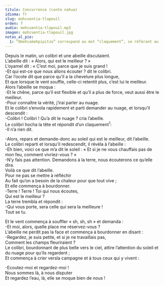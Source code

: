 ```yaml
---
titulo: Concurrence (conte nahua)
idioma: fr
slug: mohcuentia-tlapouil
orden: 7
audio: mohcuentia-tlapouil.mp3
imagen: mohcuentia-tlapouil.jpg
notas_al_pie:
  1: “Omohcamahpipitzo” correspond au mot “claquement”, se référant au bruit “pz”.
---
```


Depuis le matin, un colibri et une abeille discutaient.<br>
L’abeille dit : « Alors, qui est le meilleur ? »<br>
L’oyamel dit : « C’est moi, parce que je suis grand !<br>
-Et qui est-ce que nous allons écouter ? dit le colibri.<br>
Car l’ocote dit que parce qu’il a la chevelure plus longue,<br>
Et que lorsque le vent souffle, celle-ci retentit plus, c’est lui le meilleur.<br>
Alors l’abeille se moqua :<br>
-Et le chêne, parce qu’il est flexible et qu’il a plus de force, veut aussi être le meilleur.<br>
-Pour connaître la vérité, j’irai parler au nuage.<br>
Et le colibri s’envola rapidement et parti demander au nuage, et lorsqu’il descendit :<br>
-Colibri ! Colibri ! Qu’a dit le nuage ? cria l’abeille.<br>
Le colibri hocha la tête et répondit d’un claquement<sup>1</sup>: <br>
-Il n’a rien dit.<br>

-Alors, repars et demande-donc au soleil qui est le meilleur, dit l’abeille.<br>
Le colibri reparti et lorsqu’il redescendit, il révéla à l’abeille :<br>
-Eh bien, voici ce que m’a dit le soleil : « Et si je ne vous chauffais pas de mon feu, comment vivriez-vous ? »<br>
-N’y fais pas attention. Demandons à la terre, nous écouterons ce qu’elle dira.<br>
Voilà ce que dit l’abeille.<br>
Pour ne pas se mettre à réfléchir<br>
Au fait qu’on a besoin de la chaleur pour que tout vive ;<br>
Et elle commença à bourdonner.<br>
-Terre ! Terre ! Toi qui nous écoutes,<br>
Qui est le meilleur ?<br>
La terre trembla et répondit :<br>
-Qui vous porte, sera celle qui sera la meilleure !<br>
Tout se tu. <br>

Et le vent commença à souffler « sh, sh, sh » et demanda :<br>
-Et moi, alors, quelle place me réservez-vous ?<br>
L’abeille ne perdit pas la face et commença à bourdonner en disant :<br>
-Regardez, je suis petite, et si je ne travaillais pas,<br>
Comment les champs fleuriraient ?<br>
Le colibri, bourdonnant de plus belle vers le ciel, attire l’attention du soleil et du nuage pour qu’ils regardent ;<br>
Et commença à crier versla campagne et à tous ceux qui y vivent :<br>

-Ecoutez-moi et regardez-moi !<br>
Nous sommes là, à nous disputer<br>
Et regardez l’eau, là, elle se moque bien de nous !<br>
